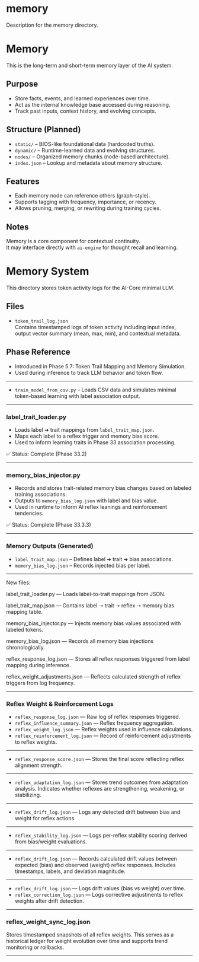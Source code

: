 # memory
Description for the memory directory.

# Memory

This is the long-term and short-term memory layer of the AI system.

## Purpose
- Store facts, events, and learned experiences over time.
- Act as the internal knowledge base accessed during reasoning.
- Track past inputs, context history, and evolving concepts.

## Structure (Planned)
- `static/` – BIOS-like foundational data (hardcoded truths).
- `dynamic/` – Runtime-learned data and evolving structures.
- `nodes/` – Organized memory chunks (node-based architecture).
- `index.json` – Lookup and metadata about memory structure.

## Features
- Each memory node can reference others (graph-style).
- Supports tagging with frequency, importance, or recency.
- Allows pruning, merging, or rewriting during training cycles.

## Notes
Memory is a core component for contextual continuity.  
It may interface directly with `ai-engine` for thought recall and learning.

# Memory System

This directory stores token activity logs for the AI-Core minimal LLM.

## Files

- `token_trail_log.json`  
  Contains timestamped logs of token activity including input index, output vector summary (mean, max, min), and contextual metadata.

## Phase Reference
- Introduced in Phase 5.7: Token Trail Mapping and Memory Simulation.
- Used during inference to track LLM behavior and token flow.

_____________________________________________________________

- `train_model_from_csv.py` – Loads CSV data and simulates minimal token-based learning with label association output.

_____________________________________________________________

### label_trait_loader.py

- Loads label ➜ trait mappings from `label_trait_map.json`.
- Maps each label to a reflex trigger and memory bias score.
- Used to inform learning traits in Phase 33 association processing.

✅ Status: Complete (Phase 33.2)

_______________________________________________________________

### memory_bias_injector.py

- Records and stores trait-related memory bias changes based on labeled training associations.
- Outputs to `memory_bias_log.json` with label and bias value.
- Used in runtime to inform AI reflex leanings and reinforcement tendencies.

✅ Status: Complete (Phase 33.3.3)

___________________________________________________________________

### Memory Outputs (Generated)

- `label_trait_map.json` – Defines label ➜ trait ➜ bias associations.
- `memory_bias_log.json` – Records injected bias per label.

____________________________________________________________________

New files:

label_trait_loader.py — Loads label-to-trait mappings from JSON.

label_trait_map.json — Contains label ➝ trait ➝ reflex ➝ memory bias mapping table.

memory_bias_injector.py — Injects memory bias values associated with labeled tokens.

memory_bias_log.json — Records all memory bias injections chronologically.

reflex_response_log.json — Stores all reflex responses triggered from label mapping during inference.

reflex_weight_adjustments.json — Reflects calculated strength of reflex triggers from log frequency.

_____________________________________________________________________________

### Reflex Weight & Reinforcement Logs

- `reflex_response_log.json` — Raw log of reflex responses triggered.
- `reflex_influence_summary.json` — Reflex frequency aggregation.
- `reflex_weight_log.json` — Reflex weights used in influence calculations.
- `reflex_reinforcement_log.json` — Record of reinforcement adjustments to reflex weights.

____________________________________________________________________________

- `reflex_response_score.json` — Stores the final score reflecting reflex alignment strength.

____________________________________________________________________________

- `reflex_adaptation_log.json` — Stores trend outcomes from adaptation analysis. Indicates whether reflexes are strengthening, weakening, or stabilizing.

___________________________________________________________________________

- `reflex_drift_log.json` — Logs any detected drift between bias and weight for reflex actions.

_____________________________________________________________________________

- `reflex_stability_log.json` — Logs per-reflex stability scoring derived from bias/weight evaluations.

_____________________________________________________________________________

- `reflex_drift_log.json` — Records calculated drift values between expected (bias) and observed (weight) reflex responses. Includes timestamps, labels, and deviation magnitude.

_____________________________________________________________________________

- `reflex_drift_log.json` — Logs drift values (bias vs weight) over time.
- `reflex_correction_log.json` — Logs corrective adjustments to reflex weights after drift detection.

______________________________________________________________________________

### reflex_weight_sync_log.json

Stores timestamped snapshots of all reflex weights. This serves as a historical ledger for weight evolution over time and supports trend monitoring or rollbacks.

_____________________________________________________________________________